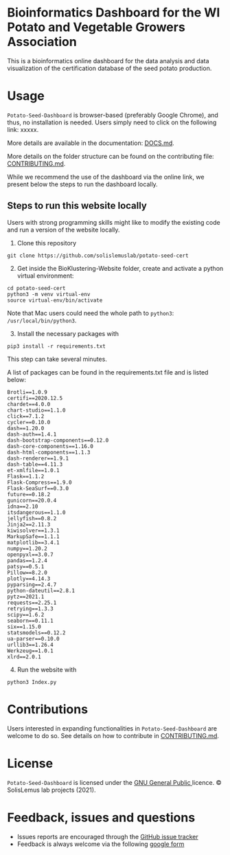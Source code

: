 # Bioinformatics Dashboard for the WI Potato and Vegetable Growers Association

This is a bioinformatics online dashboard for the data analysis and data visualization of the certification database of the seed potato production.

# Usage

`Potato-Seed-Dashboard` is browser-based (preferably Google Chrome), and thus, no installation is needed. Users simply need to click on the following link: xxxxx.

More details are available in the documentation: [DOCS.md](https://github.com/solislemuslab/potato-seed-cert/blob/master/DOCS.md).

More details on the folder structure can be found on the contributing file: [CONTRIBUTING.md](https://github.com/solislemuslab/potato-seed-cert/blob/master/CONTRIBUTING.md).

While we recommend the use of the dashboard via the online link, we present below the steps to run the dashboard locally.

## Steps to run this website locally
Users with strong programming skills might like to modify the existing code and run a version of the website locally.

1. Clone this repository

```
git clone https://github.com/solislemuslab/potato-seed-cert
```


2. Get inside the BioKlustering-Website folder, create and activate a python virtual environment:

```
cd potato-seed-cert
python3 -m venv virtual-env
source virtual-env/bin/activate
```
Note that Mac users could need the whole path to `python3`: `/usr/local/bin/python3`.

3. Install the necessary packages with
```
pip3 install -r requirements.txt
```
This step can take several minutes.

A list of packages can be found in the requirements.txt file and is listed below:
```
Brotli==1.0.9
certifi==2020.12.5
chardet==4.0.0
chart-studio==1.1.0
click==7.1.2
cycler==0.10.0
dash==1.20.0
dash-auth==1.4.1
dash-bootstrap-components==0.12.0
dash-core-components==1.16.0
dash-html-components==1.1.3
dash-renderer==1.9.1
dash-table==4.11.3
et-xmlfile==1.0.1
Flask==1.1.2
Flask-Compress==1.9.0
Flask-SeaSurf==0.3.0
future==0.18.2
gunicorn==20.0.4
idna==2.10
itsdangerous==1.1.0
jellyfish==0.8.2
Jinja2==2.11.3
kiwisolver==1.3.1
MarkupSafe==1.1.1
matplotlib==3.4.1
numpy==1.20.2
openpyxl==3.0.7
pandas==1.2.4
patsy==0.5.1
Pillow==8.2.0
plotly==4.14.3
pyparsing==2.4.7
python-dateutil==2.8.1
pytz==2021.1
requests==2.25.1
retrying==1.3.3
scipy==1.6.2
seaborn==0.11.1
six==1.15.0
statsmodels==0.12.2
ua-parser==0.10.0
urllib3==1.26.4
Werkzeug==1.0.1
xlrd==2.0.1

```

4. Run the website with
```
python3 Index.py
```

# Contributions

Users interested in expanding functionalities in `Potato-Seed-Dashboard` are welcome to do so.
See details on how to contribute in [CONTRIBUTING.md](https://github.com/solislemuslab/potato-seed-cert/blob/master/CONTRIBUTING.md).

# License
`Potato-Seed-Dashboard` is licensed under the [GNU General Public ](https://www.gnu.org/licenses/) licence. &copy; SolisLemus lab projects (2021).

# Feedback, issues and questions

- Issues reports are encouraged through the [GitHub issue tracker](https://github.com/solislemuslab/potato-seed-cert/issuess)
- Feedback is always welcome via the following [google form](https://forms.gle/ijwGLmV5DVFyyqyx9)